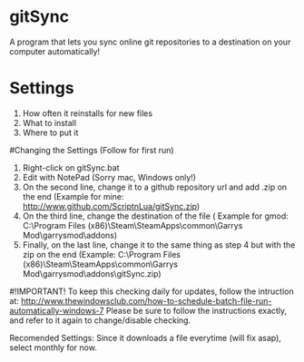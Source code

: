 # gitSync
A program that lets you sync online git repositories to a destination on your computer automatically!

# Settings
  1. How often it reinstalls for new files
  2. What to install
  3. Where to put it
  
#Changing the Settings (Follow for first run)
  1. Right-click on gitSync.bat
  2. Edit with NotePad (Sorry mac, Windows only!)
  3. On the second line, change it to a github repository url and add .zip on the end (Example for mine: http://www.github.com/ScriptnLua/gitSync.zip)
  4. On the third line, change the destination of the file ( Example for gmod: C:\Program Files (x86)\Steam\SteamApps\common\Garrys Mod\garrysmod\addons)
  5. Finally, on the last line, change it to the same thing as step 4 but with the zip on the end (Example: C:\Program Files (x86)\Steam\SteamApps\common\Garrys Mod\garrysmod\addons\gitSync.zip)

#!IMPORTANT!
To keep this checking daily for updates, follow the intruction at: http://www.thewindowsclub.com/how-to-schedule-batch-file-run-automatically-windows-7
Please be sure to follow the instructions exactly, and refer to it again to change/disable checking.

Recomended Settings:
Since it downloads a file everytime (will fix asap), select monthly for now.
